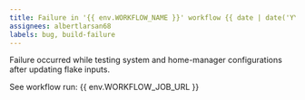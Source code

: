 ```yaml
---
title: Failure in '{{ env.WORKFLOW_NAME }}' workflow {{ date | date('YYYY-MM-DD') }}
assignees: albertlarsan68
labels: bug, build-failure
---
```

Failure occurred while testing system and home-manager configurations after updating flake inputs.

See workflow run: {{ env.WORKFLOW_JOB_URL }}
